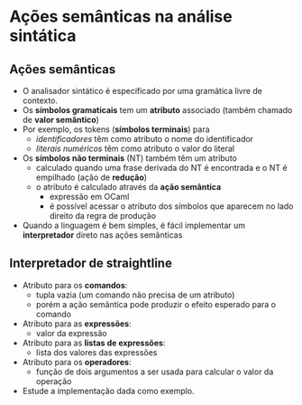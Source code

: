 # Ações semânticas na análise sintática

## Ações semânticas

- O analisador sintático é especificado por uma gramática livre de contexto.
- Os **símbolos gramaticais** tem um **atributo** associado (também chamado de **valor semântico**)
- Por exemplo, os tokens (**símbolos terminais**) para
  - *identificadores* têm como atributo o nome do identificador
  - *literais numéricos* têm como atributo o valor do literal
- Os **símbolos não terminais** (NT) também têm um atributo
  - calculado quando uma frase derivada do NT é encontrada e o NT é empilhado (ação de **redução**)
  - o atributo é calculado através da **ação semântica**
    - expressão em OCaml
    - é possível acessar o atributo dos símbolos que aparecem no lado direito da regra de produção
- Quando a linguagem é bem simples, é fácil implementar um **interpretador** direto nas ações semânticas
  
## Interpretador de straightline

- Atributo para os **comandos**:
  - tupla vazia (um comando não precisa de um atributo)
  - porém a ação semântica pode produzir o efeito esperado para o comando
- Atributo para as **expressões**:
  - valor da expressão
- Atributo para as **listas de expressões**:
  - lista dos valores das expressões
- Atributo para os **operadores**:
  - função de dois argumentos a ser usada para calcular o valor da operação
- Estude a implementação dada como exemplo.